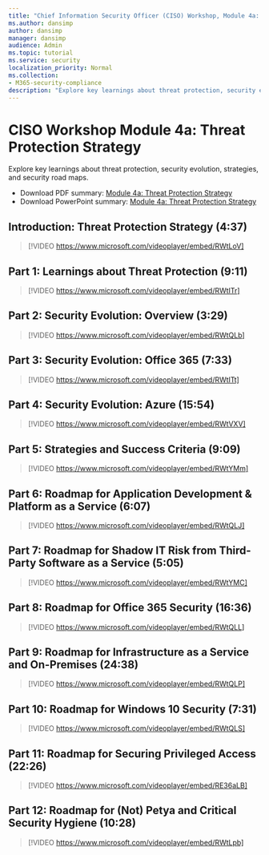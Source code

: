 ```yaml
---
title: "Chief Information Security Officer (CISO) Workshop, Module 4a: Threat Protection Strategy"
ms.author: dansimp
author: dansimp
manager: dansimp
audience: Admin
ms.topic: tutorial
ms.service: security
localization_priority: Normal
ms.collection:
- M365-security-compliance
description: "Explore key learnings about threat protection, security evolution, strategies, and security road maps."
---
```


# CISO Workshop Module 4a: Threat Protection Strategy

Explore key learnings about threat protection, security evolution, strategies, and security road maps.

- Download PDF summary: [Module 4a: Threat Protection Strategy](https://download.microsoft.com/download/e/0/3/e037fdcb-67f8-43f7-b137-36ffed7e317c/ciso-workshop-4a-threat-protection.pdf)
- Download PowerPoint summary: [Module 4a: Threat Protection Strategy](https://download.microsoft.com/download/e/0/3/e037fdcb-67f8-43f7-b137-36ffed7e317c/ciso-workshop-4a-threat-protection.pptx)

## Introduction: Threat Protection Strategy (4:37)

> [!VIDEO https://www.microsoft.com/videoplayer/embed/RWtLoV]

## Part 1: Learnings about Threat Protection (9:11)

> [!VIDEO https://www.microsoft.com/videoplayer/embed/RWtITr]

## Part 2: Security Evolution: Overview (3:29)

> [!VIDEO https://www.microsoft.com/videoplayer/embed/RWtQLb]

## Part 3: Security Evolution: Office 365 (7:33)

> [!VIDEO https://www.microsoft.com/videoplayer/embed/RWtITt]

## Part 4: Security Evolution: Azure (15:54)

> [!VIDEO https://www.microsoft.com/videoplayer/embed/RWtVXV]

## Part 5: Strategies and Success Criteria (9:09)

> [!VIDEO https://www.microsoft.com/videoplayer/embed/RWtYMm]

## Part 6: Roadmap for Application Development & Platform as a Service (6:07)

> [!VIDEO https://www.microsoft.com/videoplayer/embed/RWtQLJ]

## Part 7: Roadmap for Shadow IT Risk from Third-Party Software as a Service (5:05)

> [!VIDEO https://www.microsoft.com/videoplayer/embed/RWtYMC]

## Part 8: Roadmap for Office 365 Security (16:36)

> [!VIDEO https://www.microsoft.com/videoplayer/embed/RWtQLL]

## Part 9: Roadmap for Infrastructure as a Service and On-Premises (24:38)

> [!VIDEO https://www.microsoft.com/videoplayer/embed/RWtQLP]

## Part 10: Roadmap for Windows 10 Security (7:31)

> [!VIDEO https://www.microsoft.com/videoplayer/embed/RWtQLS]

## Part 11: Roadmap for Securing Privileged Access (22:26)

> [!VIDEO https://www.microsoft.com/videoplayer/embed/RE36aLB]

## Part 12: Roadmap for (Not) Petya and Critical Security Hygiene (10:28)

> [!VIDEO https://www.microsoft.com/videoplayer/embed/RWtLpb]